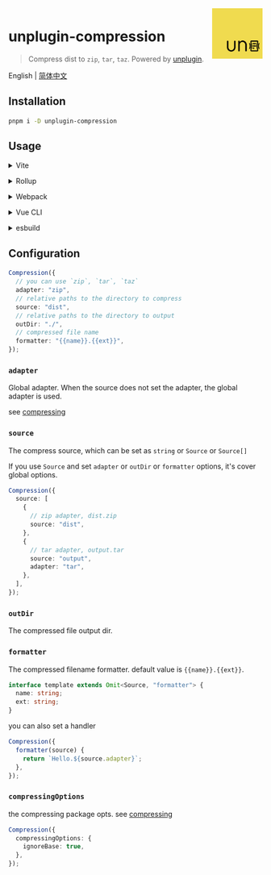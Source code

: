 <img src="./assets/logo.svg" alt="logo of vite-plugin-patch-env repository" width="100" height="100" align="right" />

# unplugin-compression

> Compress dist to `zip`, `tar`, `taz`. Powered by [unplugin](https://github.com/unjs/unplugin).

English | [简体中文](./README.zh-CN.md)

## Installation

```bash
pnpm i -D unplugin-compression
```

## Usage

<details>
<summary>Vite</summary><br>

```ts
// vite.config.ts
import Compression from "unplugin-compression/vite";

export default defineConfig({
  plugins: [
    Compression({
      /* options */
    }),
  ],
});
```

<br></details>

<details>
<summary>Rollup</summary><br>

```ts
// rollup.config.js
import Compression from "unplugin-compression/rollup";

export default {
  plugins: [
    Compression({
      /* options */
    }),
  ],
};
```

<br></details>

<details>
<summary>Webpack</summary><br>

```ts
// webpack.config.js
module.exports = {
  /* ... */
  plugins: [
    require("unplugin-compression/webpack")({
      /* options */
    }),
  ],
};
```

<br></details>

<details>
<summary>Vue CLI</summary><br>

```ts
// vue.config.js
module.exports = {
  configureWebpack: {
    plugins: [
      require("unplugin-compression/webpack")({
        /* options */
      }),
    ],
  },
};
```

<br></details>

<details>
<summary>esbuild</summary><br>

```ts
// esbuild.config.js
import { build } from "esbuild";

build({
  /* ... */
  plugins: [
    require("unplugin-compression/esbuild")({
      /* options */
    }),
  ],
});
```

<br></details>

## Configuration

```ts
Compression({
  // you can use `zip`, `tar`, `taz`
  adapter: "zip",
  // relative paths to the directory to compress
  source: "dist",
  // relative paths to the directory to output
  outDir: "./",
  // compressed file name
  formatter: "{{name}}.{{ext}}",
});
```

### `adapter`

Global adapter. When the source does not set the adapter, the global adapter is used.

see [compressing](https://github.com/node-modules/compressing)

### `source`

The compress source, which can be set as `string` or `Source` or `Source[]`

If you use `Source` and set `adapter` or `outDir` or `formatter` options, it's cover global options.

```ts
Compression({
  source: [
    {
      // zip adapter, dist.zip
      source: "dist",
    },
    {
      // tar adapter, output.tar
      source: "output",
      adapter: "tar",
    },
  ],
});
```

### `outDir`

The compressed file output dir.

### `formatter`

The compressed filename formatter. default value is `{{name}}.{{ext}}`.

```ts
interface template extends Omit<Source, "formatter"> {
  name: string;
  ext: string;
}
```

you can also set a handler

```ts
Compression({
  formatter(source) {
    return `Hello.${source.adapter}`;
  },
});
```

### `compressingOptions`

the compressing package opts. see [compressing](https://github.com/node-modules/compressing)

```ts
Compression({
  compressingOptions: {
    ignoreBase: true,
  },
});
```

